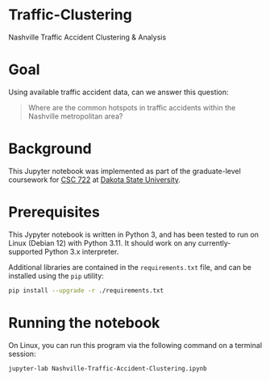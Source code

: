 # Traffic-Clustering
Nashville Traffic Accident Clustering &amp; Analysis

# Goal
Using available traffic accident data, can we answer this question:
>Where are the common hotspots in traffic accidents within the Nashville metropolitan area?

# Background
This Jupyter notebook was implemented as part of the graduate-level coursework for [CSC 722](https://catalog.dsu.edu/preview_course_nopop.php?catoid=41&coid=25783) at [Dakota State University](https://dsu.edu/).

# Prerequisites
This Jypyter notebook is written in Python 3, and has been tested to run on Linux (Debian 12) with Python 3.11.  It should work on any currently-supported Python 3.x interpreter.  

Additional libraries are contained in the `requirements.txt` file, and can be installed using the `pip` utility:

``` bash
pip install --upgrade -r ./requirements.txt
```

# Running the notebook
On Linux, you can run this program via the following command on a terminal session:

``` bash
jupyter-lab Nashville-Traffic-Accident-Clustering.ipynb
```